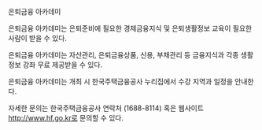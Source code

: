 은퇴금융 아카데미


은퇴금융 아카데미는 은퇴준비에 필요한 경제금융지식 및 은퇴생활정보 교육이 필요한 사람이 받을 수 있다.


은퇴금융 아카데미는 자산관리, 은퇴금융상품, 신용, 부채관리 등 금융지식과 각종 생활정보 강좌 무료 제공받을 수 있다.


은퇴금융 아카데미는 개최 시 한국주택금융공사 누리집에서 수강 지역과 일정을 안내한다.


자세한 문의는 한국주택금융공사 연락처 (1688-8114) 혹은 웹사이트 http://www.hf.go.kr로 문의할 수 있다.